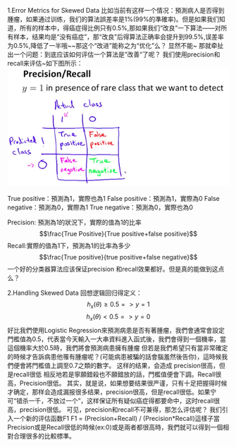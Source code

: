 1.Error Metrics for Skewed Data
比如当前有这样一个情况：預測病人是否得到腫瘤，如果通过训练，我们的算法誤差率是1%(99%的準確率)。但是如果我们知道，所有的样本中，得癌症得比例只有0.5%,那如果我们“改良”一下算法——对所有样本，结果均是“没有癌症”，那“改良”后得算法正确率会提升到99.5%,误差率为0.5%,降低了一半哦~~那这个“改进”能称之为“优化”么？
显然不能~
那就牵扯出一个问题：到底应该如何评估一个算法是”改善“了呢？
我们使用precision和recall来评估~如下图所示：
![](/机器学习/images/57.png)

True positive：預測為1，實際也為1
False positive：預測為1，實際為0
False negative：預測為0，實際為1
True negative：預測為0，實際也為0

Precision: 預測為1的狀況下，實際的值為1的比率
$$\frac{True Positive}{True positive+false positive}$$
Recall:實際的值為1下，預測為1的比率為多少
$$\frac{True positive}{true positive+false negative}$$
一个好的分类器算法应该保证precision 和recall效果都好。但是真的能做到这点么？

2.Handling Skewed Data
回想逻辑回归得定义：
$$h_x(\theta) \ge 0.5 => y=1$$
$$h_x(\theta) < 0.5 => y = 0$$
好比我們使用Logistic Regression來預測病患是否有著腫瘤，我們會通常會設定門檻值為0.5，代表當今天輸入一大串資料進入函式後，我們會得到一個機率，當這個機率大於0.5時，我們將會預測病患擁有腫瘤
但若是我們希望只有當非常確定的時候才告訴病患他罹有腫瘤呢？(可能病患被騙的話會腦羞然後告你)，這時候我們便會將門檻值上調至0.7之類的數字。
这样的结果，会造成 precision很高，但是recall很低
相反地若是寧願錯殺也不願錯放的話，門檻值便會下調。Recall很高，Precision很低。
其实，就是说，如果想要结果很严谨，只有十足把握得时候才确定，那样会造成漏报很多结果，precision很高，但是recall很低。如果宁可“错杀一千，不放过一个”，这样保证所有疑似癌症得都要命中，这时recall很高，precision很低。
可见，precision和recall不可兼得，那怎么评估呢？
我们引入一个新的评估函数F1
F1 = (Precision+Recall) / (Precision*Recall)這樣子當Precision或是Recall很低的時候(ex:0)或是兩者都很高時，我們就可以得到一個相對合理很多的比較標準。
